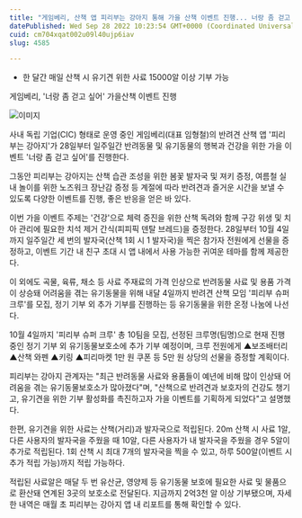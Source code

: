 ```yaml
---
title: "게임베리, 산책 앱 피리부는 강아지 통해 가을 산책 이벤트 진행... 너랑 좀 걷고 싶어"
datePublished: Wed Sep 28 2022 10:23:54 GMT+0000 (Coordinated Universal Time)
cuid: cm704xqat002u09l40ujp6iav
slug: 4585

---
```



- 한 달간 매일 산책 시 유기견 위한 사료 15000알 이상 기부 가능

게임베리, '너랑 좀 걷고 싶어' 가을산책 이벤트 진행

![이미지](https://cdn.hashnode.com/res/hashnode/image/upload/v1739257377078/056654f0-4d07-4653-8cb7-0efe36afd2f6.jpeg)

사내 독립 기업(CIC) 형태로 운영 중인 게임베리(대표 임형철)의 반려견 산책 앱 '피리부는 강아지'가 28일부터 일주일간 반려동물 및 유기동물의 행복과 건강을 위한 가을 이벤트 '너랑 좀 걷고 싶어'를 진행한다.

그동안 피리부는 강아지는 산책 습관 조성을 위한 봄꽃 발자국 및 져키 증정, 여름철 실내 놀이를 위한 노즈워크 장난감 증정 등 계절에 따라 반려견과 즐거운 시간을 보낼 수 있도록 다양한 이벤트를 진행, 좋은 반응을 얻은 바 있다.

이번 가을 이벤트 주제는 '건강'으로 체력 증진을 위한 산책 독려와 함께 구강 위생 및 치아 관리에 필요한 치석 제거 간식(피피픽 덴탈 브레드)을 증정한다. 28일부터 10월 4일까지 일주일간 세 번의 발자국(산책 1회 시 1 발자국)을 찍은 참가자 전원에게 선물을 증정하고, 이벤트 기간 내 친구 초대 시 앱 내에서 사용 가능한 귀여운 테마를 함께 제공한다.

이 외에도 곡물, 육류, 채소 등 사료 주재료의 가격 인상으로 반려동물 사료 및 용품 가격이 상승돼 어려움을 겪는 유기동물을 위해 내달 4일까지 반려견 산책 모임 '피리부 슈퍼 크루'를 모집, 정기 기부 외 추가 기부를 진행하는 등 유기동물을 위한 온정 나눔에 나선다.

10월 4일까지 '피리부 슈퍼 크루' 총 10팀을 모집, 선정된 크루명(팀명)으로 현재 진행 중인 정기 기부 외 유기동물보호소에 추가 기부 예정이며, 크루 전원에게 ▲보조배터리 ▲산책 와펜 ▲키링 ▲피리마켓 1만 원 쿠폰 등 5만 원 상당의 선물을 증정할 계획이다.

피리부는 강아지 관계자는 "최근 반려동물 사료와 용품들이 예년에 비해 많이 인상돼 어려움을 겪는 유기동물보호소가 많아졌다"며, "산책으로 반려견과 보호자의 건강도 챙기고, 유기견을 위한 기부 활성화를 촉진하고자 가을 이벤트를 기획하게 되었다"고 설명했다.

한편, 유기견을 위한 사료는 산책(거리)과 발자국으로 적립된다. 20m 산책 시 사료 1알, 다른 사용자의 발자국을 주웠을 때 10알, 다른 사용자가 내 발자국을 주웠을 경우 5알이 추가로 적립된다. 1회 산책 시 최대 7개의 발자국을 찍을 수 있고, 하루 500알(이벤트 시 추가 적립 가능)까지 적립 가능하다.

적립된 사료알은 매달 두 번 유산균, 영양제 등 유기동물 보호에 필요한 사료 및 물품으로 환산돼 연계된 3곳의 보호소로 전달된다. 지금까지 2억3천 알 이상 기부됐으며, 자세한 내역은 매월 초 피리부는 강아지 앱 내 리포트를 통해 확인할 수 있다.